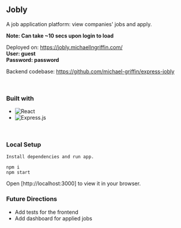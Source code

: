 ## Jobly

A job application platform: view companies' jobs and apply.

**Note: Can take ~10 secs upon login to load**

Deployed on: https://jobly.michaellngriffin.com/<br>
**User: guest <br>
Password: password** <br>

Backend codebase: https://github.com/michael-griffin/express-jobly

<br>

### Built with

- ![React](https://img.shields.io/badge/react-%2320232a.svg?style=for-the-badge&logo=react&logoColor=%2361DAFB)
- ![Express.js](https://img.shields.io/badge/express.js-%23404d59.svg?style=for-the-badge&logo=express&logoColor=%2361DAFB)

<br>

### Local Setup

    Install dependencies and run app.

    npm i
    npm start

Open [http://localhost:3000] to view it in your browser.



### Future Directions
- Add tests for the frontend
- Add dashboard for applied jobs
